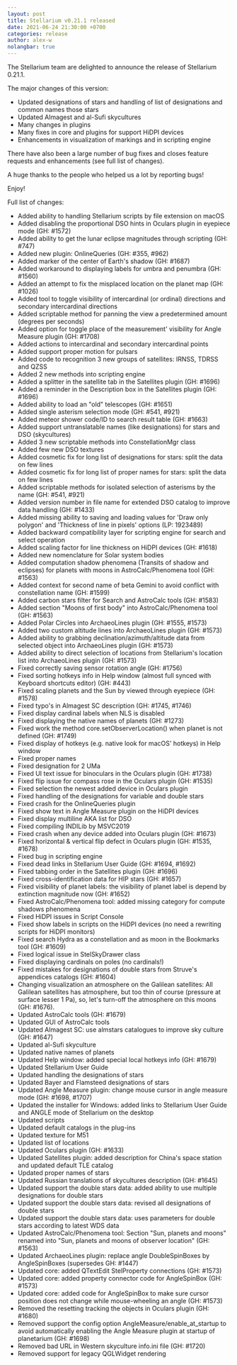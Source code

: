 ```yaml
---
layout: post
title: Stellarium v0.21.1 released
date: 2021-06-24 21:30:00 +0700
categories: release
author: alex-w
nolangbar: true
---
```

The Stellarium team are delighted to announce the release of Stellarium 0.21.1.

The major changes of this version:
- Updated designations of stars and handling of list of designations and common names those stars
- Updated Almagest and al-Sufi skycultures
- Many changes in plugins
- Many fixes in core and plugins for support HiDPI devices
- Enhancements in visualization of markings and in scripting engine

There have also been a large number of bug fixes and closes feature requests and enhancements (see full list of changes).

A huge thanks to the people who helped us a lot by reporting bugs!

Enjoy!

Full list of changes:
- Added ability to handling Stellarium scripts by file extension on macOS
- Added disabling the proportional DSO hints in Oculars plugin in eyepiece mode (GH: #1572)
- Added ability to get the lunar eclipse magnitudes through scripting (GH: #747)
- Added new plugin: OnlineQueries (GH: #355, #962)
- Added marker of the center of Earth's shadow (GH: #1687)
- Added workaround to displaying labels for umbra and penumbra (GH: #1560)
- Added an attempt to fix the misplaced location on the planet map (GH: #1026)
- Added tool to toggle visibility of intercardinal (or ordinal) directions and secondary intercardinal directions
- Added scriptable method for panning the view a predetermined amount (degrees per seconds)
- Added option for toggle place of the measurement' visibility for Angle Measure plugin (GH: #1708)
- Added actions to intercardinal and secondary intercardinal points
- Added support proper motion for pulsars
- Added code to recognition 3 new groups of satellites: IRNSS, TDRSS and QZSS
- Added 2 new methods into scripting engine
- Added a splitter in the satellite tab in the Satellites plugin (GH: #1696)
- Added a reminder in the Description box in the Satellites plugin (GH: #1696)
- Added ability to load an "old" telescopes (GH: #1651)
- Added single asterism selection mode (GH: #541, #921)
- Added meteor shower code/ID to search result table (GH: #1663)
- Added support untranslatable names (like designations) for stars and DSO (skycultures)
- Added 3 new scriptable methods into ConstellationMgr class
- Added few new DSO textures
- Added cosmetic fix for long list of designations for stars: split the data on few lines
- Added cosmetic fix for long list of proper names for stars: split the data on few lines
- Added scriptable methods for isolated selection of asterisms by the name (GH: #541, #921)
- Added version number in file name for extended DSO catalog to improve data handling (GH: #1433)
- Added missing ability to saving and loading values for 'Draw only polygon' and 'Thickness of line in pixels' options (LP: 1923489)
- Added backward compatibility layer for scripting engine for search and select operation
- Added scaling factor for line thickness on HiDPI devices (GH: #1618)
- Added new nomenclature for Solar system bodies
- Added computation shadow phenomena (Transits of shadow and eclipses) for planets with moons in AstroCalc/Phenomena tool (GH: #1563)
- Added context for second name of beta Gemini to avoid conflict with constellation name (GH: #1599)
- Added carbon stars filter for Search and AstroCalc tools (GH: #1583)
- Added section "Moons of first body" into AstroCalc/Phenomena tool (GH: #1563)
- Added Polar Circles into ArchaeoLines plugin (GH: #1555, #1573)
- Added two custom altitude lines into ArchaeoLines plugin (GH: #1573)
- Added ability to grabbing declination/azimuth/altitude data from selected object into ArchaeoLines plugin (GH: #1573)
- Added ability to direct selection of locations from Stellarium's location list into ArchaeoLines plugin (GH: #1573)
- Fixed correctly saving sensor rotation angle (GH: #1756)
- Fixed sorting hotkeys info in Help window (almost full synced with Keyboard shortcuts editor) (GH: #443)
- Fixed scaling planets and the Sun by viewed through eyepiece (GH: #1578)
- Fixed typo's in Almagest SC description (GH: #1745, #1746)
- Fixed display cardinal labels when NLS is disabled
- Fixed displaying the native names of planets (GH: #1273)
- Fixed work the method core.setObserverLocation() when planet is not defined (GH: #1749)
- Fixed display of hotkeys (e.g. native look for macOS' hotkeys) in Help window
- Fixed proper names
- Fixed designation for 2 UMa
- Fixed UI text issue for binoculars in the Oculars plugin (GH: #1738)
- Fixed flip issue for compass rose in the Oculars plugin (GH: #1535)
- Fixed selection the newest added device in Oculars plugin
- Fixed handling of the designations for variable and double stars
- Fixed crash for the OnlineQueries plugin
- Fixed show text in Angle Measure plugin on the HiDPI devices
- Fixed display multiline AKA list for DSO
- Fixed compiling INDILib by MSVC2019
- Fixed crash when any device added into Oculars plugin (GH: #1673)
- Fixed horizontal & vertical flip defect in Oculars plugin (GH: #1535, #1678)
- Fixed bug in scripting engine
- Fixed dead links in Stellarium User Guide (GH: #1694, #1692)
- Fixed tabbing order in the Satellites plugin (GH: #1696)
- Fixed cross-identification data for HIP stars (GH: #1657)
- Fixed visibility of planet labels: the visibility of planet label is depend by extinction magnitude now (GH: #1652)
- Fixed AstroCalc/Phenomena tool: added missing category for compute shadows phenomena
- Fixed HiDPI issues in Script Console
- Fixed show labels in scripts on the HiDPI devices (no need a rewriting scripts for HiDPI monitors)
- Fixed search Hydra as a constellation and as moon in the Bookmarks tool (GH: #1609)
- Fixed logical issue in StelSkyDrawer class
- Fixed displaying cardinals on poles (no cardinals!)
- Fixed mistakes for designations of double stars from Struve's appendices catalogs (GH: #1604)
- Changing visualization an atmosphere on the Galilean satellites: All Galilean satellites has atmosphere, but too thin of course (pressure at surface lesser 1 Pa), so, let's turn-off the atmosphere on this moons (GH: #1676).
- Updated AstroCalc tools (GH: #1679)
- Updated GUI of AstroCalc tools
- Updated Almagest SC: use almstars catalogues to improve sky culture (GH: #1647)
- Updated al-Sufi skyculture
- Updated native names of planets
- Updated Help window: added special local hotkeys info (GH: #1679)
- Updated Stellarium User Guide
- Updated handling the designations of stars
- Updated Bayer and Flamsteed designations of stars
- Updated Angle Measure plugin: change mouse cursor in angle measure mode (GH: #1698, #1707)
- Updated the installer for Windows: added links to Stellarium User Guide and ANGLE mode of Stellarium on the desktop
- Updated scripts
- Updated default catalogs in the plug-ins
- Updated texture for M51
- Updated list of locations
- Updated Oculars plugin (GH: #1633)
- Updated Satellites plugin: added description for China's space station and updated default TLE catalog
- Updated proper names of stars
- Updated Russian translations of skycultures description (GH: #1645)
- Updated support the double stars data: added ability to use multiple designations for double stars
- Updated support the double stars data: revised all designations of double stars
- Updated support the double stars data: uses parameters for double stars according to latest WDS data
- Updated AstroCalc/Phenomena tool: Section "Sun, planets and moons" renamed into "Sun, planets and moons of observer location" (GH: #1563)
- Updated ArchaeoLines plugin: replace angle DoubleSpinBoxes by AngleSpinBoxes (supersedes GH: #1447)
- Updated core: added QTextEdit StelProperty connections (GH: #1573)
- Updated core: added property connector code for AngleSpinBox (GH: #1573)
- Updated core: added code for AngleSpinBox to make sure cursor position does not change while mouse-wheeling an angle  (GH: #1573)
- Removed the resetting tracking the objects in Oculars plugin (GH: #1680)
- Removed support the config option AngleMeasure/enable_at_startup to avoid automatically enabling the Angle Measure plugin at startup of planetarium (GH: #1698)
- Removed bad URL in Western skyculture info.ini file (GH: #1720)
- Removed support for legacy QGLWidget rendering
